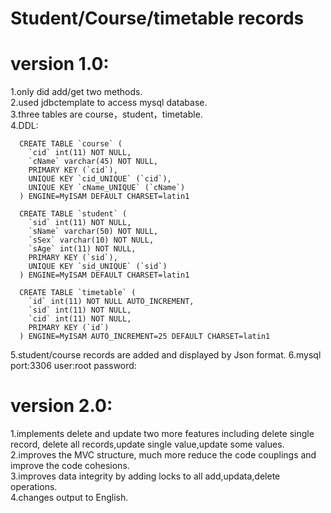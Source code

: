# Student/Course/timetable records

# version 1.0:  
1.only did add/get two methods.     
2.used jdbctemplate to access mysql database.  
3.three tables are course，student，timetable.       
4.DDL:      


      CREATE TABLE `course` (
        `cid` int(11) NOT NULL,
        `cName` varchar(45) NOT NULL,
        PRIMARY KEY (`cid`),
        UNIQUE KEY `cid_UNIQUE` (`cid`),
        UNIQUE KEY `cName_UNIQUE` (`cName`)
      ) ENGINE=MyISAM DEFAULT CHARSET=latin1

      CREATE TABLE `student` (
        `sid` int(11) NOT NULL,
        `sName` varchar(50) NOT NULL,
        `sSex` varchar(10) NOT NULL,
        `sAge` int(11) NOT NULL,
        PRIMARY KEY (`sid`),
        UNIQUE KEY `sid_UNIQUE` (`sid`)
      ) ENGINE=MyISAM DEFAULT CHARSET=latin1

      CREATE TABLE `timetable` (
        `id` int(11) NOT NULL AUTO_INCREMENT,
        `sid` int(11) NOT NULL,
        `cid` int(11) NOT NULL,
        PRIMARY KEY (`id`)
      ) ENGINE=MyISAM AUTO_INCREMENT=25 DEFAULT CHARSET=latin1
      
5.student/course records are added and displayed by Json format.
6.mysql port:3306 user:root password:

# version 2.0: 
1.implements delete and update two more features including delete single record, delete all records,update single value,update some values.     
2.improves the MVC structure, much more reduce the code couplings and improve the code cohesions.     
3.improves data integrity by adding locks to all add,updata,delete operations.      
4.changes output to English.
